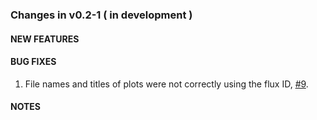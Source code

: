 ### Changes in v0.2-1  ( in development )

#### NEW FEATURES


#### BUG FIXES

1. File names and titles of plots were not correctly using the flux ID, [#9](https://bitbucket.org/ecoRoland/gasfluxes/issues/9/plot-names-when-id-is-a-factor-variable).


#### NOTES